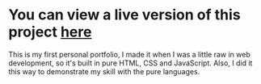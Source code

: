 # You can view a live version of this project [here](https://ginoscodingportfolio.netlify.app)
This is my first personal portfolio, I made it when I was a little raw in web development, so it's built in pure HTML, CSS and JavaScript. Also, I did it this way to
demonstrate my skill with the pure languages.
